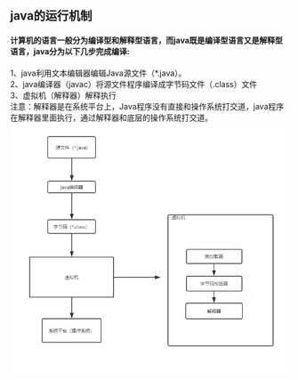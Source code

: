 ## java的运行机制    
#### 计算机的语言一般分为编译型和解释型语言，而java既是编译型语言又是解释型语言，java分为以下几步完成编译:  
1、java利用文本编辑器编辑Java源文件（*.java）。  
2、java编译器（javac）将源文件程序编译成字节码文件（.class）文件  
3、虚拟机（解释器）解释执行  
注意：解释器是在系统平台上，Java程序没有直接和操作系统打交道，java程序在解释器里面执行，通过解释器和底层的操作系统打交道。
![](https://github.com/zhoumengyuan/JavaBasic/blob/master/src/img/java%E8%BF%90%E8%A1%8C%E6%9C%BA%E5%88%B6pic.png)


